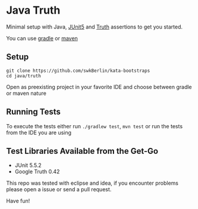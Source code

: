 # Java Truth

Minimal setup with Java, [JUnit5](https://junit.org/junit5/) and [Truth](http://google.github.io/truth/) assertions to get you started.

You can use [gradle](https://gradle.org/) or [maven](https://maven.apache.org/)

## Setup

    git clone https://github.com/swkBerlin/kata-bootstraps
    cd java/truth

Open as preexisting project in your favorite IDE and choose between gradle or maven nature

## Running Tests

To execute the tests either run `./gradlew test`, `mvn test` or run the tests from the IDE you are using

## Test Libraries Available from the Get-Go
- JUnit 5.5.2
- Google Truth 0.42

This repo was tested with eclipse and idea, if you encounter problems please open a issue or send a pull request.

Have fun!
